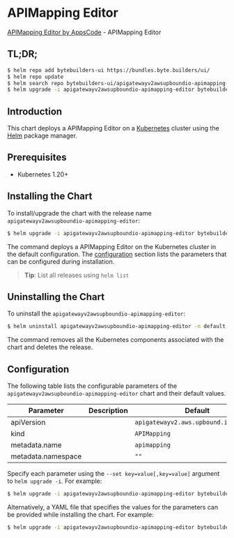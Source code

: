 # APIMapping Editor

[APIMapping Editor by AppsCode](https://byte.builders) - APIMapping Editor

## TL;DR;

```bash
$ helm repo add bytebuilders-ui https://bundles.byte.builders/ui/
$ helm repo update
$ helm search repo bytebuilders-ui/apigatewayv2awsupboundio-apimapping-editor --version=v0.4.18
$ helm upgrade -i apigatewayv2awsupboundio-apimapping-editor bytebuilders-ui/apigatewayv2awsupboundio-apimapping-editor -n default --create-namespace --version=v0.4.18
```

## Introduction

This chart deploys a APIMapping Editor on a [Kubernetes](http://kubernetes.io) cluster using the [Helm](https://helm.sh) package manager.

## Prerequisites

- Kubernetes 1.20+

## Installing the Chart

To install/upgrade the chart with the release name `apigatewayv2awsupboundio-apimapping-editor`:

```bash
$ helm upgrade -i apigatewayv2awsupboundio-apimapping-editor bytebuilders-ui/apigatewayv2awsupboundio-apimapping-editor -n default --create-namespace --version=v0.4.18
```

The command deploys a APIMapping Editor on the Kubernetes cluster in the default configuration. The [configuration](#configuration) section lists the parameters that can be configured during installation.

> **Tip**: List all releases using `helm list`

## Uninstalling the Chart

To uninstall the `apigatewayv2awsupboundio-apimapping-editor`:

```bash
$ helm uninstall apigatewayv2awsupboundio-apimapping-editor -n default
```

The command removes all the Kubernetes components associated with the chart and deletes the release.

## Configuration

The following table lists the configurable parameters of the `apigatewayv2awsupboundio-apimapping-editor` chart and their default values.

|     Parameter      | Description |                     Default                      |
|--------------------|-------------|--------------------------------------------------|
| apiVersion         |             | <code>apigatewayv2.aws.upbound.io/v1beta1</code> |
| kind               |             | <code>APIMapping</code>                          |
| metadata.name      |             | <code>apimapping</code>                          |
| metadata.namespace |             | <code>""</code>                                  |


Specify each parameter using the `--set key=value[,key=value]` argument to `helm upgrade -i`. For example:

```bash
$ helm upgrade -i apigatewayv2awsupboundio-apimapping-editor bytebuilders-ui/apigatewayv2awsupboundio-apimapping-editor -n default --create-namespace --version=v0.4.18 --set apiVersion=apigatewayv2.aws.upbound.io/v1beta1
```

Alternatively, a YAML file that specifies the values for the parameters can be provided while
installing the chart. For example:

```bash
$ helm upgrade -i apigatewayv2awsupboundio-apimapping-editor bytebuilders-ui/apigatewayv2awsupboundio-apimapping-editor -n default --create-namespace --version=v0.4.18 --values values.yaml
```
